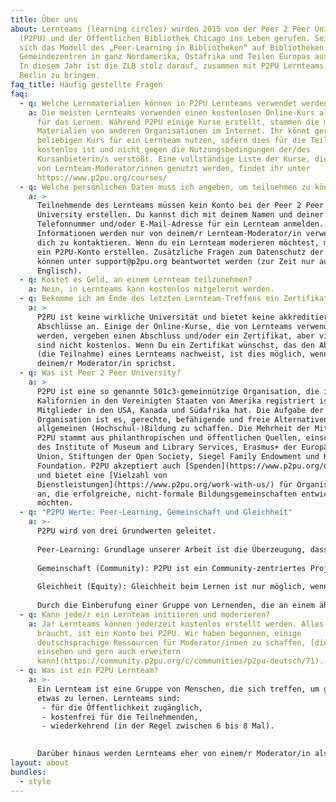 ```yaml
---
title: Über uns
about: Lernteams (learning circles) wurden 2015 von der Peer 2 Peer University
  (P2PU) und der Öffentlichen Bibliothek Chicago ins Leben gerufen. Seitdem hat
  sich das Modell des „Peer-Learning in Bibliotheken“ auf Bibliotheken und
  Gemeindezentren in ganz Nordamerika, Ostafrika und Teilen Europas ausgedehnt.
  In diesem Jahr ist die ZLB stolz darauf, zusammen mit P2PU Lernteams nach
  Berlin zu bringen.
faq_title: Häufig gestellte Fragen
faq:
  - q: Welche Lernmaterialien können in P2PU Lernteams verwendet werden?
    a: Die meisten Lernteams verwenden einen kostenlosen Online-Kurs als Grundlage
      für das Lernen. Während P2PU einige Kurse erstellt, stammen die meisten
      Materialien von anderen Organisationen im Internet. Ihr könnt gerne einen
      beliebigen Kurs für ein Lernteam nutzen, sofern dies für die Teilnehmenden
      kostenlos ist und nicht gegen die Nutzungsbedingungen der/des
      Kursanbieterin/s verstößt. Eine vollständige Liste der Kurse, die derzeit
      von Lernteam-Moderator/innen genutzt werden, findet ihr unter
      https://www.p2pu.org/courses/
  - q: Welche persönlichen Daten muss ich angeben, um teilnehmen zu können?
    a: >
      Teilnehmende des Lernteams müssen kein Konto bei der Peer 2 Peer
      University erstellen. Du kannst dich mit deinem Namen und deiner
      Telefonnummer und/oder E-Mail-Adresse für ein Lernteam anmelden. Diese
      Informationen werden nur von deinem/r Lernteam-Moderator/in verwendet, um
      dich zu kontaktieren. Wenn du ein Lernteam moderieren möchtest, musst du
      ein P2PU-Konto erstellen. Zusätzliche Fragen zum Datenschutz der Nutzenden
      können unter support@p2pu.org beantwortet werden (zur Zeit nur auf
      Englisch).
  - q: Kostet es Geld, an einem Lernteam teilzunehmen?
    a: Nein, in Lernteams kann kostenlos mitgelernt werden.
  - q: Bekomme ich am Ende des letzten Lernteam-Treffens ein Zertifikat?
    a: >
      P2PU ist keine wirkliche Universität und bietet keine akkreditierten
      Abschlüsse an. Einige der Online-Kurse, die von Lernteams verwendet
      werden, vergeben einen Abschluss und/oder ein Zertifikat, aber viele davon
      sind nicht kostenlos. Wenn Du ein Zertifikat wünschst, das den Abschluss
      (die Teilnahme) eines Lernteams nachweist, ist dies möglich, wenn du mit
      deinem/r Moderator/in sprichst.
  - q: Was ist Peer 2 Peer University?
    a: >
      P2PU ist eine so genannte 501c3-gemeinnützige Organisation, die in
      Kalifornien in den Vereinigten Staaten von Amerika registriert ist und
      Mitglieder in den USA, Kanada und Südafrika hat. Die Aufgabe der
      Organisation ist es, gerechte, befähigende und freie Alternativen zur
      allgemeinen (Hochschul-)Bildung zu schaffen. Die Mehrheit der Mittel für
      P2PU stammt aus philanthropischen und öffentlichen Quellen, einschließlich
      des Institute of Museum and Library Services, Erasmus+ der Europäischen
      Union, Stiftungen der Open Society, Siegel Family Endowment und Knight
      Foundation. P2PU akzeptiert auch [Spenden](https://www.p2pu.org/donate/)
      und bietet eine [Vielzahl von
      Dienstleistungen](https://www.p2pu.org/work-with-us/) für Organisationen
      an, die erfolgreiche, nicht-formale Bildungsgemeinschaften entwickeln
      möchten.
  - q: "P2PU Werte: Peer-Learning, Gemeinschaft und Gleichheit"
    a: >-
      P2PU wird von drei Grundwerten geleitet.
       
      Peer-Learning: Grundlage unserer Arbeit ist die Überzeugung, dass Lernen eine soziale Aktivität ist. Wir glauben, dass jeder Mensch durch seine eigenen Lebenserfahrungen Wissen entwickelt, dass Menschen lernen, wenn sie sich mit anderen Menschen austauschen und miteinander in Kontakt treten und dass Feedback notwendig ist, um sich zu verbessern.
       
      Gemeinschaft (Community): P2PU ist ein Community-zentriertes Projekt, das sich in der gesamten Organisation von Lernteams bis zu unserem Governance-Modell widerspiegelt. Wir beziehen Lernende und Mitarbeitende in alle Phasen der Gestaltung und Durchführung unserer Arbeit ein und glauben, dass nachhaltige Lerngemeinschaften durch die Zusammenarbeit der Basis und nicht durch hierarchische Mandate geschaffen werden.
       
      Gleichheit (Equity): Gleichheit beim Lernen ist nur möglich, wenn wir Bildung als soziales Gut und nicht als Ware erkennen. Eine Grundvoraussetzung für diesen Wert ist die Verpflichtung, offen zu arbeiten und das Gemeinwesen, die Gemeinschaft besser zurückzulassen, als wir sie vorgefunden haben. Es ist nicht genug, Raum für den Zugriff auf Bildung zu schaffen. Systemische Ungerechtigkeit bedeutet, dass der Zugang nicht gleichberechtigt ist, und wir müssen bei jedem Schritt des Weges aktiv auf Inklusion und Zugänglichkeit achten.
       
      Durch die Einberufung einer Gruppe von Lernenden, die an einem ähnlichen Thema interessiert sind, hat man die Grundlage für eine offene, kollaborative Lernumgebung geschaffen, die das Potenzial hat, genau das unterstützende System zu sein, das viele Lernende benötigen. Lernkreise können eine reichhaltige, inspirierende Lernumgebung schaffen, in der jeder gleichzeitig unterrichtet und lernt, handelt und beobachtet, spricht und hört. Dies eröffnet den Lernenden neue Perspektiven, bietet die Gelegenheit, nützliche soziale Fähigkeiten zu entwickeln, und ermöglicht Einzelnen, etwas Größeres zu erreichen, als sie alleine darstellen würden.
  - q: Kann jede/r ein Lernteam initiieren und moderieren?
    a: Ja! Lernteams können jederzeit kostenlos erstellt werden. Alles, was man
      braucht, ist ein Konto bei P2PU. Wir haben begonnen, einige
      deutschsprachige Ressourcen für Moderator/innen zu schaffen, [die man hier
      einsehen und gern auch erweitern
      kann](https://community.p2pu.org/c/communities/p2pu-deutsch/71).
  - q: Was ist ein P2PU Lernteam?
    a: >-
      Ein Lernteam ist eine Gruppe von Menschen, die sich treffen, um gemeinsam
      etwas zu lernen. Lernteams sind:
       - für die Öffentlichkeit zugänglich,
       - kostenfrei für die Teilnehmenden,
       - wiederkehrend (in der Regel zwischen 6 bis 8 Mal).

       
      Darüber hinaus werden Lernteams eher von einem/r Moderator/in als von einem/r Lehrer/in geleitet. Dies bedeutet, dass die Person, die euer Lernteam moderiert und koordiniert, kein/e Experte/in für das Fach ist, das ihr gerade lernt. Sie ist da, um die Gruppe durch den Kurs zu führen und sicherzustellen, dass der Ort, an dem ihr euch trefft, jede Woche zur Verfügung steht.
layout: about
bundles:
  - style
---
```

